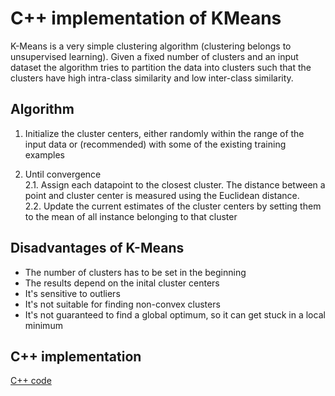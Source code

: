 # C++ implementation of KMeans
  
  K-Means is a very simple clustering algorithm (clustering belongs to unsupervised learning). Given a fixed number of clusters and an input dataset the algorithm tries to partition the data into clusters such that the clusters have high intra-class similarity and low inter-class similarity.

## Algorithm
  1. Initialize the cluster centers, either randomly within the range of the input data or (recommended) with some of the existing training examples  

  2. Until convergence  
    2.1. Assign each datapoint to the closest cluster. The distance between a point and cluster center is measured using the Euclidean distance.  
    2.2. Update the current estimates of the cluster centers by setting them to the mean of all instance belonging to that cluster

## Disadvantages of K-Means
  * The number of clusters has to be set in the beginning  
  * The results depend on the inital cluster centers  
  * It's sensitive to outliers  
  * It's not suitable for finding non-convex clusters  
  * It's not guaranteed to find a global optimum, so it can get stuck in a local minimum  


## C++ implementation
  [C++ code](https://github.com/ychen216/KMeans/tree/master/source)
